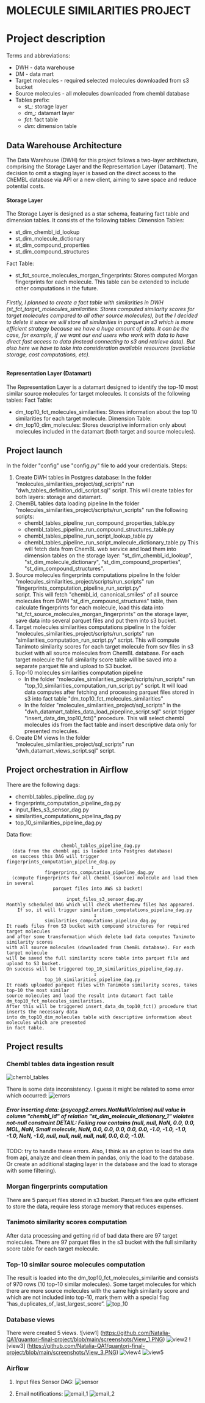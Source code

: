 # MOLECULE SIMILARITIES PROJECT

# Project description

Terms and abbreviations:
* DWH - data warehouse
* DM - data mart
* Target molecules - required selected molecules downloaded from s3 bucket
* Source molecules - all molecules downloaded from chembl database
* Tables prefix:
   - st_: storage layer
   - dm_: datamart layer
   - _fct_: fact table
   - _dim_: dimension table


## Data Warehouse Architecture
The Data Warehouse (DWH) for this project follows a two-layer architecture, comprising the Storage Layer and the Representation Layer (Datamart). 
The decision to omit a staging layer is based on the direct access to the ChEMBL database via API or a new client, aiming to save space and reduce potential costs.

#### Storage Layer
The Storage Layer is designed as a star schema, featuring fact table and dimension tables. 
It consists of the following tables:
Dimension Tables:
- st_dim_chembl_id_lookup
- st_dim_molecule_dictionary
- st_dim_compound_properties
- st_dim_compound_structures

Fact Table:
- st_fct_source_molecules_morgan_fingerprints: Stores computed Morgan fingerprints for each molecule. This table can be extended to include other computations in the future.
  
###### Firstly, I planned to create a fact table with similarities in DWH (st_fct_target_molecules_similarities: Stores computed similarity scores for target molecules compared to all other source molecules), but the I decided to delete it since we will store all similarities in parquet in s3 which is more efficient strategy because we have a huge amount of data. It can be the case, for example, if we want our end users who work with data to have direct fast access to data (instead connecting to s3 and retrieve data). But also here we have to take into consideration available resources (available storage, cost computations, etc).



#### Representation Layer (Datamart)
The Representation Layer is a datamart designed to identify the top-10 most similar source molecules for target molecules. 
It consists of the following tables:
Fact Table:
- dm_top10_fct_molecules_similarities: Stores information about the top 10 similarities for each target molecule.
Dimension Table:
- dm_top10_dim_molecules: Stores descriptive information only about molecules included in the datamart (both target and source molecules).



## Project launch
In the folder "config" use "config.py" file to add your credentials.
Steps:
1. Create DWH tables in Postgres database:
   In the folder "molecules_similarities_project/sql_scripts" run "dwh_tables_definition_ddl_script.sql" script.
   This will create tables for both layers: storage and datamart.
2. ChemBL tables data loading pipeline
   In the folder "molecules_similarities_project/scripts/run_scripts" run the following scripts:
   - chembl_tables_pipeline_run_compound_properties_table.py
   - chembl_tables_pipeline_run_compound_structures_table.py
   - chembl_tables_pipeline_run_script_lookup_table.py
   - chembl_tables_pipeline_run_script_molecule_dictionary_table.py
   This will fetch data from ChemBL web service and load them into dimension tables on the storage layer: 
   "st_dim_chembl_id_lookup", "st_dim_molecule_dictionary", "st_dim_compound_properties", "st_dim_compound_structures".
4. Source molecules fingerprints computations pipeline
   In the folder "molecules_similarities_project/scripts/run_scripts" run "fingerprints_computation_pipeline_run_script.py"    
   script.
   This will fetch "chembl_id, canonical_smiles" of all source molecules from DWH "st_dim_compound_structures" table, then 
   calculate fingerprints for each molecule, load this data into "st_fct_source_molecules_morgan_fingerprints" on the 
   storage layer, save data into several parquet files and put them into s3 bucket.
5. Target molecules similarities computations pipeline
   In the folder "molecules_similarities_project/scripts/run_scripts" run "similarities_computation_run_script.py" script.
   This will compute Tanimoto similarity scores for each target molecule from scv files in s3 bucket with all source molecules from ChemBL database.
   For each target molecule the full similarity score table will be saved into a separate parquet file and upload to S3 bucket.
6. Top-10 molecules similarities computation pipeline
   - In the folder "molecules_similarities_project/scripts/run_scripts" run "top_10_similarities_computation_run_script.py" script.
     It will load data computes after fetching and processing parquet files stored in s3 into fact table "dm_top10_fct_molecules_similarities"
   - In the folder "molecules_similarities_project/sql_scripts" in the "dwh_datamart_tables_data_load_pipepline_script.sql" script trigger 
     "insert_data_dm_top10_fct()" procedure. This will select chembl molecules ids from the fact table and insert descriptive data only for presented molecules.
7. Create DM views
   In the folder "molecules_similarities_project/sql_scripts" run "dwh_datamart_views_script.sql" script.

   
## Project orchestration in Airflow

There are the following dags:
- chembl_tables_pipeline_dag.py
- fingerprints_computation_pipeline_dag.py
- input_files_s3_sensor_dag.py
- similarities_computations_pipelina_dag.py
- top_10_similarities_pipeline_dag.py

Data flow:              

                        chembl_tables_pipeline_dag.py
      (data from the chembl api is loaded into Postgres database)
      on success this DAG will trigger fingerprints_computation_pipeline_dag.py
                                   ↧
                  fingerprints_computation_pipeline_dag.py
      (compute fingerprints for all chembl (source) molecule and load them in several 
                     parquet files into AWS s3 bucket)
                                    
                          input_files_s3_sensor_dag.py
    Monthly scheduled DAG which will check whethernew files has appeared.
        If so, it will trigger similarities_computations_pipelina_dag.py
                                    ↧
                  similarities_computations_pipelina_dag.py
    It reads files from S3 bucket with compound structures for required target molecules 
    and after some transformation which delete bad data computes Tanimoto similarity scores 
    with all source molecules (downloaded from ChemBL database). For each target molecule 
    will be saved the full similarity score table into parquet file and upload to S3 bucket. 
    On success will be triggered top_10_similarities_pipeline_dag.py.
                                    ↧
                  top_10_similarities_pipeline_dag.py
    It reads uploaded parquet files with Tanimoto similarity scores, takes top-10 the most similar 
    source molecules and load the result into datamart fact table dm_top10_fct_molecules_similarities.
    After this will be triggered insert_data_dm_top10_fct() procedure that inserts the necessary data
    into dm_top10_dim_molecules table with descriptive information about molecules which are presented 
    in fact table.

## Project results

### Chembl tables data ingestion result
![chembl_tables](https://github.com/Natalia-QA1/quantori-final-project/blob/main/screenshots/Chembl_tables_data_ingestion_result.PNG)

There is some data inconsistency.
I guess it might be related to some error which occurred:
![errors](https://github.com/Natalia-QA1/quantori-final-project/blob/main/screenshots/Some_errors_during_chembl_tables_data_ingestion.PNG)
##### Error inserting data: (psycopg2.errors.NotNullViolation) null value in column "chembl_id" of relation "st_dim_molecule_dictionary_1" violates not-null constraint DETAIL:  Failing row contains (null, null, NaN, 0.0, 0.0, MOL, NaN, Small molecule, NaN, 0.0, 0.0, 0.0, 0.0, 0.0, -1.0, -1.0, -1.0, -1.0, NaN, -1.0, null, null, null, null, null, 0.0, 0.0, -1.0).
TODO: try to handle these errors. Also, I think as an option to load the data from api, analyze and clean them in pandas, only the load to the database. Or create an additional staging layer in the database and the load to storage with some filtering).


### Morgan fingerprints computation
There are 5 parquet files stored in s3 bucket.
Parquet files are quite efficient to store the data, require less storage memory that reduces expenses.

### Tanimoto similarity scores computation
After data processing and getting rid of bad data there are 97 target molecules.
There are 97 parquet files in the s3 bucket with the full similarity score table for each target molecule.

### Top-10 similar source molecules computation
The result is loaded into the dm_top10_fct_molecules_similaritie and consists of 970 rows (10 top-10 similar molecules).
Some target molecules for which there are more source molecules with the same high similarity score 
and which are not included into top-10, mark them with a special flag “has_duplicates_of_last_largest_score”.
![top_10](https://github.com/Natalia-QA1/quantori-final-project/blob/main/screenshots/top_10_similarities_result.PNG)

### Database views
There were created 5 views.
![view1] (https://github.com/Natalia-QA1/quantori-final-project/blob/main/screenshots/View_1.PNG)
![view2](https://github.com/Natalia-QA1/quantori-final-project/blob/main/screenshots/View_2.PNG)
![view3] (https://github.com/Natalia-QA1/quantori-final-project/blob/main/screenshots/View_3.PNG)
![view4](https://github.com/Natalia-QA1/quantori-final-project/blob/main/screenshots/View_4.PNG)
![view5](https://github.com/Natalia-QA1/quantori-final-project/blob/main/screenshots/View_5.PNG)


### Airflow

1. Input files Sensor DAG:
   ![sensor](https://github.com/Natalia-QA1/quantori-final-project/blob/main/screenshots/Input_files_s3_sensor_dag_1.PNG)

2. Email notifications:
   ![email_1](https://github.com/Natalia-QA1/quantori-final-project/blob/main/screenshots/email_notifications_1.PNG)
   ![email_2](https://github.com/Natalia-QA1/quantori-final-project/blob/main/screenshots/email_notifications_2.PNG)
   
